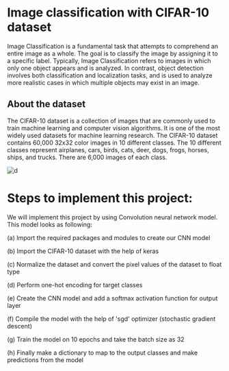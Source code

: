 # Image classification with CIFAR-10 dataset
Image Classification is a fundamental task that attempts to comprehend an entire image as a whole. The goal is to classify the image by assigning it to a specific label. Typically, Image Classification refers to images in which only one object appears and is analyzed. In contrast, object detection involves both classification and localization tasks, and is used to analyze more realistic cases in which multiple objects may exist in an image.
## About the dataset
The CIFAR-10 dataset is a collection of images that are commonly used to train machine learning and computer vision algorithms. It is one of the most widely used datasets for machine learning research. The CIFAR-10 dataset contains 60,000 32x32 color images in 10 different classes. The 10 different classes represent airplanes, cars, birds, cats, deer, dogs, frogs, horses, ships, and trucks. There are 6,000 images of each class.

![d](https://user-images.githubusercontent.com/68856803/89033560-a9573600-d354-11ea-9ff2-82ce285518b6.png)

# Steps to implement this project:
We will implement this project by using Convolution neural network model. This model looks as following:



(a) Import the required packages and modules to create our CNN model

(b) Import the CIFAR-10 dataset with the help of keras

(c) Normalize the dataset and convert the pixel values of the dataset to float type

(d) Perform one-hot encoding for target classes

(e) Create the  CNN model and add a softmax activation function for output layer

(f) Compile the model with the help of 'sgd' optimizer (stochastic gradient descent)

(g) Train the model on 10 epochs and take the batch size as 32

(h) Finally make a dictionary to map to the output classes and make predictions from the model

